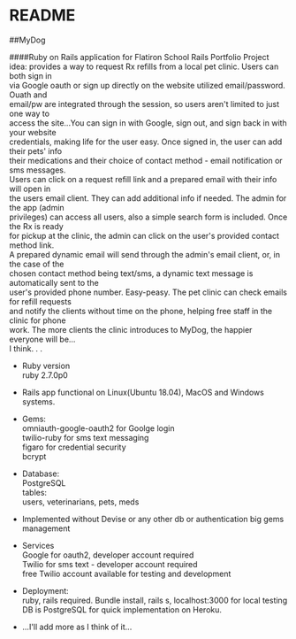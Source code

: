 # README

##MyDog

####Ruby on Rails application for Flatiron School Rails Portfolio Project  
idea: provides a way to request Rx refills from a local pet clinic.  Users can both sign in  
via Google oauth or sign up directly on the website utilized email/password.  Ouath and  
email/pw are integrated through the session, so users aren't limited to just one way to  
access the site...You can sign in with Google, sign out, and sign back in with your website   
credentials, making life for the user easy.  Once signed in, the user can add their pets' info  
their medications and their choice of contact method - email notification or sms messages.  
Users can click on a request refill link and a prepared email with their info will open in  
the users email client.  They can add additional info if needed.  The admin for the app (admin  
privileges) can access all users, also a simple search form is included.  Once the Rx is ready  
for pickup at the clinic, the admin can click on the user's provided contact method link.  
A prepared dynamic email will send through the admin's email client, or, in the case of the  
chosen contact method being text/sms, a dynamic text message is automatically sent to the  
user's provided phone number.  Easy-peasy.  The pet clinic can check emails for refill requests  
and notify the clients without time on the phone, helping free staff in the clinic for phone  
work.  The more clients the clinic introduces to MyDog, the happier everyone will be...  
I think. . . 


* Ruby version  
ruby 2.7.0p0

* Rails app functional on Linux(Ubuntu 18.04), MacOS and Windows systems.

* Gems:  
omniauth-google-oauth2 for Goolge login  
twilio-ruby for sms text messaging  
figaro for credential security  
bcrypt  

* Database:  
PostgreSQL  
tables:  
users, veterinarians, pets, meds  

* Implemented without Devise or any other db or authentication big gems management  

* Services  
Google for oauth2, developer account required  
Twilio for sms text - developer account required  
free Twilio account available for testing and development  

* Deployment:  
ruby, rails required.  Bundle install, rails s, localhost:3000 for local testing  
DB is PostgreSQL for quick implementation on Heroku.  

* ...I'll add more as I think of it...
